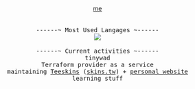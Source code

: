 <p align="center">
    <a href="https://theobori.vercel.app"> me</a><br>
    <br>
    <br>
  <samp>
    ------~ Most Used Langages ~------
  </samp>
  <br>
 
  <img src="https://github-readme-stats.vercel.app/api/top-langs?username=theobori&langs_count=10&hide=makefile&hide_border=true&include_all_commits=true&count_private=true&layout=compact&card_width=1&theme=graywhite&custom_title=%20">
  <br>
  <br>
 
  <samp>
  ------~ Current activities ~------
  </samp>
  <br>
  
  <samp>
   tinywad
    <br>
    Terraform provider as a service
    <br>
    maintaining <a href=https://github.com/Teeskins>Teeskins</a> (<a href="https://skins.tw">skins.tw</a>) + <a href="https://theobori.vercel.app">personal website</a>
    <br>
    learning stuff
  </samp>
</p>
